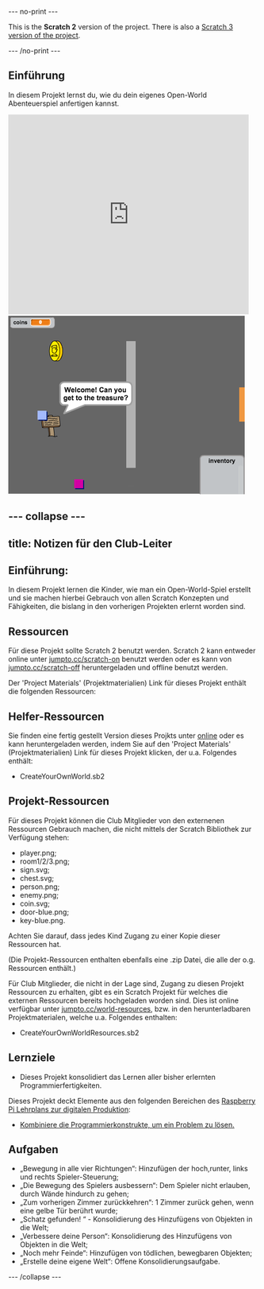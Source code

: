 --- no-print ---

This is the **Scratch 2** version of the project. There is also a [Scratch 3 version of the project](https://projects.raspberrypi.org/de-DE/projects/create-your-own-world).

--- /no-print ---

## Einführung

In diesem Projekt lernst du, wie du dein eigenes Open-World Abenteuerspiel anfertigen kannst.

<div class="scratch-preview">
  <iframe allowtransparency="true" width="485" height="402" src="https://scratch.mit.edu/projects/embed/34248822/?autostart=false" frameborder="0"></iframe>
  <img src="images/world-final.png">
</div>


--- collapse ---
---
title: Notizen für den Club-Leiter
---

## Einführung:
In diesem Projekt lernen die Kinder, wie man ein Open-World-Spiel erstellt und sie machen hierbei Gebrauch von allen Scratch Konzepten und Fähigkeiten, die bislang in den vorherigen Projekten erlernt worden sind.

## Ressourcen
Für diese Projekt sollte Scratch 2 benutzt werden. Scratch 2 kann entweder online unter [jumpto.cc/scratch-on](http://jumpto.cc/scratch-on) benutzt werden oder es kann von [jumpto.cc/scratch-off](http://jumpto.cc/scratch-off) heruntergeladen und offline benutzt werden.

Der 'Project Materials' (Projektmaterialien) Link für dieses Projekt enthält die folgenden Ressourcen:

## Helfer-Ressourcen

Sie finden eine fertig gestellt Version dieses Projkts unter <a href="http://scratch.mit.edu/projects/34248822/#editor">online</a> oder es kann heruntergeladen werden, indem Sie auf den 'Project Materials' (Projektmaterialien) Link für dieses Projekt klicken, der u.a. Folgendes enthält:

+ CreateYourOwnWorld.sb2

## Projekt-Ressourcen

Für dieses Projekt können die Club Mitglieder von den externenen Ressourcen Gebrauch machen, die nicht mittels der Scratch Bibliothek zur Verfügung stehen:

+ player.png;
+ room1/2/3.png;
+ sign.svg;
+ chest.svg;
+ person.png;
+ enemy.png;
+ coin.svg;
+ door-blue.png;
+ key-blue.png.

Achten Sie darauf, dass jedes Kind Zugang zu einer Kopie dieser Ressourcen hat.

(Die Projekt-Ressourcen enthalten ebenfalls eine .zip Datei, die alle der o.g. Ressourcen enthält.)

Für Club Mitglieder, die nicht in der Lage sind, Zugang zu diesen Projekt Ressourcen zu erhalten, gibt es ein Scratch Projekt für welches die externen Ressourcen bereits hochgeladen worden sind. Dies ist online verfügbar unter [jumpto.cc/world-resources](http://jumpto.cc/world-resources), bzw. in den herunterladbaren Projektmaterialen, welche u.a. Folgendes enthalten:

+ CreateYourOwnWorldResources.sb2

## Lernziele
+ Dieses Projekt konsolidiert das Lernen aller bisher erlernten Programmierfertigkeiten.

Dieses Projekt deckt Elemente aus den folgenden Bereichen des [Raspberry Pi Lehrplans zur digitalen Produktion](http://rpf.io/curriculum):

+ [Kombiniere die Programmierkonstrukte, um ein Problem zu lösen.](https://www.raspberrypi.org/curriculum/programming/builder)

## Aufgaben
+ „Bewegung in alle vier Richtungen“: Hinzufügen der hoch,runter, links und rechts Spieler-Steuerung;
+ „Die Bewegung des Spielers ausbessern“: Dem Spieler nicht erlauben, durch Wände hindurch zu gehen;
+ „Zum vorherigen Zimmer zurückkehren“: 1 Zimmer zurück gehen, wenn eine gelbe Tür berührt wurde;
+ „Schatz gefunden! “ - Konsolidierung des Hinzufügens von Objekten in die Welt;
+ „Verbessere deine Person“: Konsolidierung des Hinzufügens von Objekten in die Welt;
+ „Noch mehr Feinde“: Hinzufügen von tödlichen, bewegbaren Objekten;
+ „Erstelle deine eigene Welt“: Offene Konsolidierungsaufgabe.

--- /collapse ---